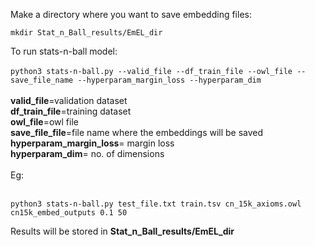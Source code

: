 
Make a directory where you want to save embedding files: <br />

```mkdir Stat_n_Ball_results/EmEL_dir``` <br />

To run stats-n-ball model: <br />
<br />
```python3 stats-n-ball.py --valid_file --df_train_file --owl_file --save_file_name --hyperparam_margin_loss --hyperparam_dim```
<br />
<br />
**valid_file**=validation dataset <br />
**df_train_file**=training dataset <br />
**owl_file**=owl file <br />
**save_file_file**=file name where the embeddings will be saved <br />
**hyperparam_margin_loss**= margin loss <br />
**hyperparam_dim**= no. of dimensions <br />
<br />
Eg:
<br />
<br />


```python3 stats-n-ball.py test_file.txt train.tsv cn_15k_axioms.owl cn15k_embed_outputs 0.1 50``` <br />

Results will be stored in **Stat_n_Ball_results/EmEL_dir**
